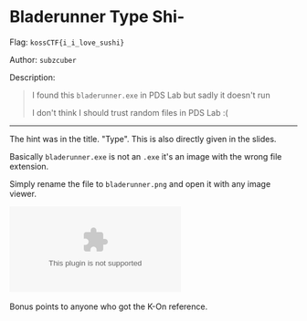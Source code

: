 # Bladerunner Type Shi-

Flag: `kossCTF{i_i_love_sushi}`

Author: `subzcuber`

Description:
> I found this `bladerunner.exe` in PDS Lab but sadly it doesn't run
> 
> I don't think I should trust random files in PDS Lab :(

---

The hint was in the title. "Type". This is also directly given in the slides.

Basically `bladerunner.exe` is not an `.exe` it's an image with the wrong file extension.

Simply rename the file to `bladerunner.png` and open it with any image viewer.

![](./bladerunner.exe)

Bonus points to anyone who got the K-On reference.
